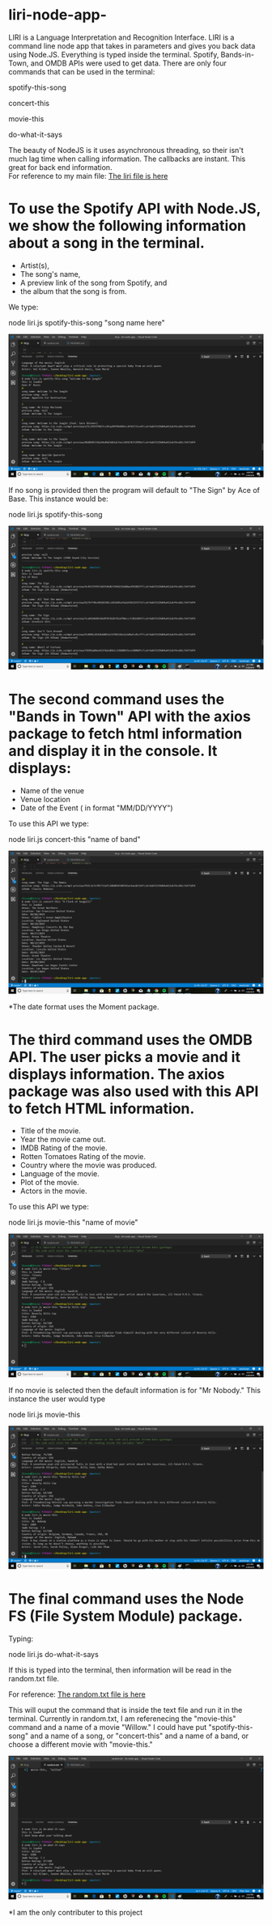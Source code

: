 # liri-node-app-

 LIRI is a Language Interpretation and Recognition Interface. LIRI is a command line node app that takes in parameters and gives you back data using Node.JS.  Everything is typed inside the terminal. Spotify, Bands-in-Town, and OMDB APIs were used to get data. There are only four commands that can be used in the terminal:



spotify-this-song 

concert-this

movie-this

do-what-it-says

The beauty of NodeJS is it uses asynchronous threading, so their isn't much lag time when calling information. The callbacks are instant. This great for back end information.  
For reference to my main file:  [The liri file is here](liri.js)


# To use the Spotify API with Node.JS, we show the following information about a song in the terminal.


* Artist(s),
* The song's name,
* A preview link of the song from Spotify, and
* the album that the song is from.

We type:

node liri.js spotify-this-song "song name here"

![spotify-this-song](images/spotify-this-song.png)



If no song is provided then the program will default to "The Sign" by Ace of Base.
This instance would be:

node liri.js spotify-this-song

![ace-of-base](images/ace-of-base.png)



# The second command uses the "Bands in Town" API with the axios package to fetch html information and display it in the console. It displays:

* Name of the venue
* Venue location
* Date of the Event ( in format "MM/DD/YYYY") 

To use this API we type:

node liri.js concert-this "name of band"

![concert-this](images/concert-this.png)

*The date format uses the Moment package. 


#  The third command uses the OMDB API. The user picks a movie and it displays information. The axios package was also used with this API to fetch HTML information.

  * Title of the movie.
   * Year the movie came out.
   * IMDB Rating of the movie.
   * Rotten Tomatoes Rating of the movie.
   * Country where the movie was produced.
   * Language of the movie.
   * Plot of the movie.
   * Actors in the movie.


To use this API we type:

node liri.js movie-this "name of movie"

![movie-this](images/movie-this.png)


If no movie is selected then the default information is for 
"Mr Nobody." This instance the user would type

node liri.js movie-this 

![mr-nobody](images/mr-nobody.png)



# The final command uses the Node FS (File System Module) package. 

 Typing:


 node liri.js do-what-it-says
 
 If this is typed into the terminal, then information will be read in the random.txt file.
 
 For reference:  [The random.txt file is here](random.txt)
 
  This will ouput the command that is inside the text file and run it in the terminal.  Currently in random.txt, I am referenecing the "movie-this" command and a name of a movie "Willow."  I could have put "spotify-this-song" and a name of a song, or "concert-this" and a name of a band, or choose a different movie with "movie-this." 

![do-what-it-says](images/do-what-it-says.png)

*I am the only contributer to this project







